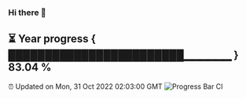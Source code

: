 ### Hi there 👋
⏳ Year progress { ████████████████████████▁▁▁▁▁▁ } 83.04 %
---
⏰ Updated on Mon, 31 Oct 2022 02:03:00 GMT
![Progress Bar CI](https://github.com/liununu/liununu/workflows/Progress%20Bar%20CI/badge.svg)
